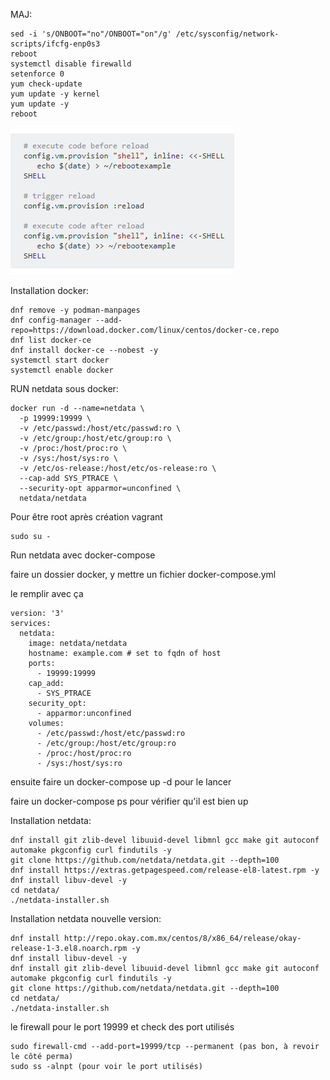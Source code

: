 MAJ:

```
sed -i 's/ONBOOT="no"/ONBOOT="on"/g' /etc/sysconfig/network-scripts/ifcfg-enp0s3
reboot
systemctl disable firewalld
setenforce 0
yum check-update
yum update -y kernel
yum update -y
reboot
```

![reboot vm with vagrant](/image/reboot_vm_with_vagrant.png)


Installation docker:
```
dnf remove -y podman-manpages
dnf config-manager --add-repo=https://download.docker.com/linux/centos/docker-ce.repo
dnf list docker-ce
dnf install docker-ce --nobest -y
systemctl start docker
systemctl enable docker
```

RUN netdata sous docker:
```
docker run -d --name=netdata \
  -p 19999:19999 \
  -v /etc/passwd:/host/etc/passwd:ro \
  -v /etc/group:/host/etc/group:ro \
  -v /proc:/host/proc:ro \
  -v /sys:/host/sys:ro \
  -v /etc/os-release:/host/etc/os-release:ro \
  --cap-add SYS_PTRACE \
  --security-opt apparmor=unconfined \
  netdata/netdata
```

Pour être root après création vagrant
```
sudo su -
```

Run netdata avec docker-compose

faire un dossier docker, y mettre un fichier docker-compose.yml

le remplir avec ça

```
version: '3'
services:
  netdata:
    image: netdata/netdata
    hostname: example.com # set to fqdn of host
    ports:
      - 19999:19999
    cap_add:
      - SYS_PTRACE
    security_opt:
      - apparmor:unconfined
    volumes:
      - /etc/passwd:/host/etc/passwd:ro
      - /etc/group:/host/etc/group:ro
      - /proc:/host/proc:ro
      - /sys:/host/sys:ro
```

ensuite faire un docker-compose up -d pour le lancer


faire un docker-compose ps pour vérifier qu'il est bien up














































Installation netdata:

```
dnf install git zlib-devel libuuid-devel libmnl gcc make git autoconf automake pkgconfig curl findutils -y
git clone https://github.com/netdata/netdata.git --depth=100
dnf install https://extras.getpagespeed.com/release-el8-latest.rpm -y
dnf install libuv-devel -y
cd netdata/
./netdata-installer.sh
```

Installation netdata nouvelle version:

```
dnf install http://repo.okay.com.mx/centos/8/x86_64/release/okay-release-1-3.el8.noarch.rpm -y
dnf install libuv-devel -y
dnf install git zlib-devel libuuid-devel libmnl gcc make git autoconf automake pkgconfig curl findutils -y
git clone https://github.com/netdata/netdata.git --depth=100
cd netdata/
./netdata-installer.sh
```


le firewall pour le port 19999
et check des port utilisés
```
sudo firewall-cmd --add-port=19999/tcp --permanent (pas bon, à revoir le côté perma) 
sudo ss -alnpt (pour voir le port utilisés)
```